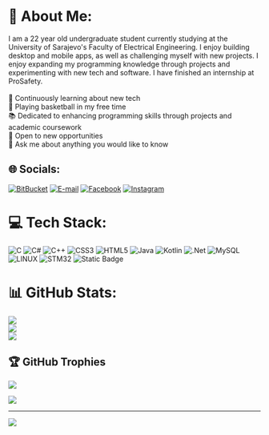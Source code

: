 # 💫 About Me:
I am a 22 year old undergraduate student currently studying at the University of Sarajevo's Faculty of Electrical Engineering. I enjoy building desktop and mobile apps, as well as challenging myself with new projects. I enjoy expanding my programming knowledge through projects and experimenting with new tech and software. I have finished an internship at ProSafety. <br><br>🔭 Continuously learning about new tech<br>🏀 Playing basketball in my free time<br>📚 Dedicated to enhancing programming skills through projects and academic coursework<br>🤝 Open to new opportunities<br>💬 Ask me about anything you would like to know


## 🌐 Socials:
[![BitBucket](https://img.shields.io/badge/Bitbucket-0747a6?style=for-the-badge&logo=bitbucket&logoColor=white)](https://bitbucket.org/benjaminkadic/) [![E-mail](https://img.shields.io/badge/Gmail-D14836?style=for-the-badge&logo=gmail&logoColor=white)](mailto:bkadic1@etf.unsa.ba) [![Facebook](https://img.shields.io/badge/Facebook-1877F2?style=for-the-badge&logo=facebook&logoColor=white)](https://facebook.com/benjamin.kadic.9) [![Instagram](https://img.shields.io/badge/Instagram-E4405F?style=for-the-badge&logo=instagram&logoColor=white)](https://instagram.com/benjaminkadic34) 

# 💻 Tech Stack:
![C](https://img.shields.io/badge/c-%2300599C.svg?style=for-the-badge&logo=c&logoColor=white) ![C#](https://img.shields.io/badge/c%23-%23239120.svg?style=for-the-badge&logo=c-sharp&logoColor=white) ![C++](https://img.shields.io/badge/c++-%2300599C.svg?style=for-the-badge&logo=c%2B%2B&logoColor=white) ![CSS3](https://img.shields.io/badge/css3-%231572B6.svg?style=for-the-badge&logo=css3&logoColor=white) ![HTML5](https://img.shields.io/badge/html5-%23E34F26.svg?style=for-the-badge&logo=html5&logoColor=white) ![Java](https://img.shields.io/badge/java-%23ED8B00.svg?style=for-the-badge&logo=java&logoColor=white) ![Kotlin](https://img.shields.io/badge/kotlin-%230095D5.svg?style=for-the-badge&logo=kotlin&logoColor=white) ![.Net](https://img.shields.io/badge/.NET-5C2D91?style=for-the-badge&logo=.net&logoColor=white) ![MySQL](https://img.shields.io/badge/mysql-%2300f.svg?style=for-the-badge&logo=mysql&logoColor=white) ![LINUX](https://img.shields.io/badge/Linux-FCC624?style=for-the-badge&logo=linux&logoColor=black) ![STM32](https://img.shields.io/badge/STM32-3?style=for-the-badge&logo=%3Csvg%20role%3D%22img%22%20viewBox%3D%220%200%2024%2024%22%20xmlns%3D%22http%3A%2F%2Fwww.w3.org%2F2000%2Fsvg%22%3E%3Ctitle%3ESTMicroelectronics%3C%2Ftitle%3E%3Cpath%20d%3D%22M%2023.818%205.61%20L%206.402%205.61%20C%205.125%205.609%203.968%206.362%203.452%207.529%20L%200.014%2015.811%20C%20-0.036%2015.931%200.052%2016.063%200.182%2016.061%20L%208.046%2016.061%20C%208.601%2016.061%208.848%2015.523%208.412%2015.093%20L%205.524%2012.388%20C%204.008%2010.9%204.658%207.45%207.81%207.45%20L%2023.206%207.45%20C%2023.283%207.451%2023.352%207.402%2023.378%207.329%20L%2023.987%205.857%20C%2023.996%205.835%2024.001%205.811%2024%205.787%20C%2023.997%205.689%2023.917%205.61%2023.818%205.61%20M%2022.082%209.826%20L%2019.126%209.826%20C%2018.932%209.825%2018.756%209.94%2018.681%2010.118%20L%2015.369%2018.118%20C%2015.355%2018.144%2015.347%2018.173%2015.347%2018.202%20C%2015.348%2018.302%2015.429%2018.383%2015.529%2018.381%20L%2016.632%2018.381%20C%2017.93%2018.387%2019.105%2017.613%2019.612%2016.418%20L%2022.244%2010.063%20C%2022.252%2010.042%2022.257%2010.019%2022.257%209.996%20C%2022.253%209.902%2022.176%209.828%2022.082%209.826%20M%2016.271%2010.005%20C%2016.271%209.905%2016.189%209.825%2016.089%209.825%20L%207.706%209.825%20C%207.251%209.825%206.853%2010.38%207.335%2010.825%20L%2010.104%2013.404%20C%2010.104%2013.404%2011.224%2014.437%2010.984%2015.916%20C%2010.778%2017.219%209.889%2018.016%209.241%2018.302%20C%209.208%2018.31%209.196%2018.351%209.219%2018.376%20C%209.23%2018.387%209.246%2018.392%209.261%2018.388%20L%2012.489%2018.388%20C%2012.683%2018.39%2012.859%2018.275%2012.934%2018.095%20L%2016.256%2010.068%20C%2016.266%2010.049%2016.271%2010.027%2016.271%2010.005%22%2F%3E%3C%2Fsvg%3E&logoColor=white&color=%2303234B) ![Static Badge](https://img.shields.io/badge/KEIL-1?style=for-the-badge&logoColor=white&label=ARM&labelColor=%23217300&color=%23217355)


# 📊 GitHub Stats:
![](https://github-readme-stats.vercel.app/api?username=BenjaminKadic&theme=radical&hide_border=false&include_all_commits=true&count_private=true)<br/>
![](https://github-readme-streak-stats.herokuapp.com/?user=BenjaminKadic&theme=radical&hide_border=false)<br/>
![](https://github-readme-stats.vercel.app/api/top-langs/?username=BenjaminKadic&theme=radical&hide_border=false&include_all_commits=true&count_private=true&layout=compact)

## 🏆 GitHub Trophies
![](https://github-profile-trophy.vercel.app/?username=BenjaminKadic&theme=discord&no-frame=false&no-bg=true&margin-w=4)


![](https://quotes-github-readme.vercel.app/api?type=horizontal&theme=radical)

---
[![](https://visitcount.itsvg.in/api?id=BenjaminKadic&icon=0&color=6)](https://visitcount.itsvg.in)
